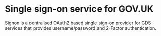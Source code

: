 # Single sign-on service for GOV.UK

Signon is a centralised OAuth2 based single sign-on provider for GDS services that provides username/password and 2-Factor authentication.


